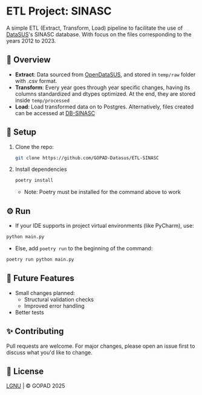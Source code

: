 # ETL Project: SINASC

A simple ETL (Extract, Transform, Load) pipeline to facilitate the use of
[DataSUS](https://datasus.saude.gov.br/transferencia-de-arquivos/)'s SINASC database.
With focus on the files corresponding to the years 2012 to 2023.

## 📌 Overview
- **Extract**: Data sourced from [OpenDataSUS](https://opendatasus.saude.gov.br/), and stored in ``temp/raw`` folder with .csv format.
- **Transform**: Every year goes through year specific changes, having its columns standardized and dtypes optimized. At the end, they
are stored inside ``temp/processed``
- **Load**: Load transformed data on to Postgres. Alternatively, files created can be accessed at [DB-SINASC](https://github.com/GOPAD-Datasus/DB_SINASC)

## 🚀 Setup
1. Clone the repo:
   ```bash
   git clone https://github.com/GOPAD-Datasus/ETL-SINASC
   ```
2. Install dependencies
   ```bash
   poetry install
   ```
   - Note: Poetry must be installed for the command above to work

## ⚙ Run
- If your IDE supports in project virtual environments (like PyCharm), use:
```bash
python main.py
```
- Else, add ``poetry run`` to the beginning of the command:
```bash
poetry run python main.py
```

## 🔮 Future Features
- Small changes planned:
  - Structural validation checks
  - Improved error handling 
- Better tests

## ✨ Contributing

Pull requests are welcome. For major changes, please open an issue first to discuss what you'd like to change.

## 📝 License
[LGNU](LICENSE) | © GOPAD 2025